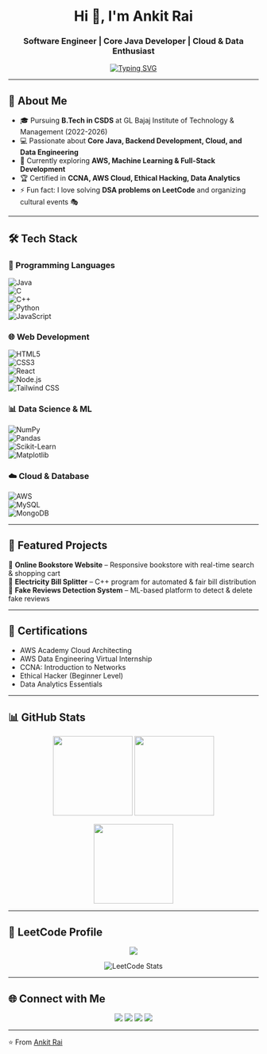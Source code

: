 <!-- Profile Header -->
<h1 align="center">Hi 👋, I'm Ankit Rai</h1>
<h3 align="center">Software Engineer | Core Java Developer | Cloud & Data Enthusiast</h3>

<!-- Typing SVG -->
<p align="center">
  <a href="https://git.io/typing-svg">
    <img src="https://readme-typing-svg.herokuapp.com?font=Fira+Code&pause=1000&color=A81E8D&center=true&vCenter=true&width=500&lines=Passionate+Software+Engineer;Core+Java+Developer;AWS+%7C+Cloud+Architect;Data+Engineering+%7C+ML;Open+Source+Contributor" alt="Typing SVG" />
  </a>
</p>

---

## 🚀 About Me  
- 🎓 Pursuing **B.Tech in CSDS** at GL Bajaj Institute of Technology & Management (2022-2026)  
- 💻 Passionate about **Core Java, Backend Development, Cloud, and Data Engineering**  
- 🌱 Currently exploring **AWS, Machine Learning & Full-Stack Development**  
- 🏆 Certified in **CCNA, AWS Cloud, Ethical Hacking, Data Analytics**  
- ⚡ Fun fact: I love solving **DSA problems on LeetCode** and organizing cultural events 🎭  

---
## 🛠️ Tech Stack  

### 🚀 Programming Languages  
![Java](https://img.shields.io/badge/Java-ED8B00?style=for-the-badge&logo=java&logoColor=white)  
![C](https://img.shields.io/badge/C-00599C?style=for-the-badge&logo=c&logoColor=white)  
![C++](https://img.shields.io/badge/C%2B%2B-004482?style=for-the-badge&logo=cplusplus&logoColor=white)  
![Python](https://img.shields.io/badge/Python-FFD43B?style=for-the-badge&logo=python&logoColor=blue)  
![JavaScript](https://img.shields.io/badge/JavaScript-F7E017?style=for-the-badge&logo=javascript&logoColor=black)  

### 🌐 Web Development  
![HTML5](https://img.shields.io/badge/HTML5-E34C26?style=for-the-badge&logo=html5&logoColor=white)  
![CSS3](https://img.shields.io/badge/CSS3-264de4?style=for-the-badge&logo=css3&logoColor=white)  
![React](https://img.shields.io/badge/React-61DBFB?style=for-the-badge&logo=react&logoColor=black)  
![Node.js](https://img.shields.io/badge/Node.js-339933?style=for-the-badge&logo=nodedotjs&logoColor=white)  
![Tailwind CSS](https://img.shields.io/badge/Tailwind_CSS-06B6D4?style=for-the-badge&logo=tailwindcss&logoColor=white)  

### 📊 Data Science & ML  
![NumPy](https://img.shields.io/badge/Numpy-013243?style=for-the-badge&logo=numpy&logoColor=white)  
![Pandas](https://img.shields.io/badge/Pandas-150458?style=for-the-badge&logo=pandas&logoColor=white)  
![Scikit-Learn](https://img.shields.io/badge/ScikitLearn-F7931E?style=for-the-badge&logo=scikit-learn&logoColor=white)  
![Matplotlib](https://img.shields.io/badge/Matplotlib-11557c?style=for-the-badge&logo=plotly&logoColor=white)  

### ☁️ Cloud & Database  
![AWS](https://img.shields.io/badge/AWS-FF9900?style=for-the-badge&logo=amazon-aws&logoColor=white)  
![MySQL](https://img.shields.io/badge/MySQL-00000F?style=for-the-badge&logo=mysql&logoColor=white)  
![MongoDB](https://img.shields.io/badge/MongoDB-4EA94B?style=for-the-badge&logo=mongodb&logoColor=white)  

---

## 📌 Featured Projects  
🔹 **Online Bookstore Website** – Responsive bookstore with real-time search & shopping cart  
🔹 **Electricity Bill Splitter** – C++ program for automated & fair bill distribution  
🔹 **Fake Reviews Detection System** – ML-based platform to detect & delete fake reviews  

---

## 🏅 Certifications  
- AWS Academy Cloud Architecting  
- AWS Data Engineering Virtual Internship  
- CCNA: Introduction to Networks  
- Ethical Hacker (Beginner Level)  
- Data Analytics Essentials  

---

## 📊 GitHub Stats  

<p align="center">
  <img src="https://github-readme-stats.vercel.app/api?username=raiankit2004&show_icons=true&theme=tokyonight" height="160"/>
  <img src="https://github-readme-streak-stats.herokuapp.com/?user=raiankit2004&theme=tokyonight" height="160"/>
</p>

<p align="center">
  <img src="https://github-readme-stats.vercel.app/api/top-langs/?username=raiankit2004&layout=compact&theme=tokyonight" height="160"/>
</p>

---

## 🧩 LeetCode Profile  

<p align="center">
  <a href="https://leetcode.com/u/Ankit_Rai_18/">
    <img src="https://img.shields.io/badge/LeetCode-FFA116?style=for-the-badge&logo=leetcode&logoColor=black"/>
  </a>
</p>

<p align="center">
  <img src="https://leetcard.jacoblin.cool/Ankit_Rai_18?theme=dark&font=Karma&ext=activity" alt="LeetCode Stats"/>
</p>

---

## 🌐 Connect with Me  

<p align="center">
  <a href="https://github.com/raiankit2004"><img src="https://img.shields.io/badge/GitHub-000000?style=for-the-badge&logo=github&logoColor=white"/></a>
  <a href="https://www.linkedin.com/in/ankit-rai-07a7742a7/"><img src="https://img.shields.io/badge/LinkedIn-0A66C2?style=for-the-badge&logo=linkedin&logoColor=white"/></a>
  <a href="https://leetcode.com/u/Ankit_Rai_18/"><img src="https://img.shields.io/badge/LeetCode-FFA116?style=for-the-badge&logo=leetcode&logoColor=black"/></a>
  <a href="mailto:raiankit18112002@gmail.com"><img src="https://img.shields.io/badge/Gmail-D14836?style=for-the-badge&logo=gmail&logoColor=white"/></a>
</p>

---

⭐️ From [Ankit Rai](https://github.com/raiankit2004)
